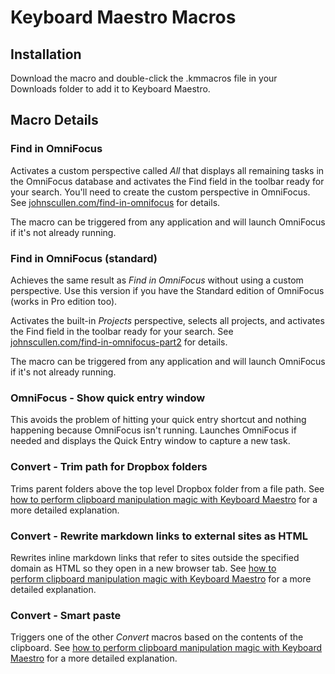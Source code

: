 # Keyboard Maestro Macros

## Installation
Download the macro and double-click the .kmmacros file in your Downloads folder to add it to Keyboard Maestro.

## Macro Details

### Find in OmniFocus
Activates a custom perspective called *All* that displays all remaining tasks in the OmniFocus database and activates the Find field in the toolbar ready for your search. You'll need to create the custom perspective in OmniFocus. See [johnscullen.com/find-in-omnifocus](http://johnscullen.com/find-in-omnifocus) for details.

The macro can be triggered from any application and will launch OmniFocus if it's not already running.

### Find in OmniFocus (standard)
Achieves the same result as *Find in OmniFocus* without using a custom perspective. Use this version if you have the Standard edition of OmniFocus (works in Pro edition too).

Activates the built-in *Projects* perspective, selects all projects, and activates the Find field in the toolbar ready for your search. See [johnscullen.com/find-in-omnifocus-part2](http://johnscullen.com/find-in-omnifocus-part2) for details.

The macro can be triggered from any application and will launch OmniFocus if it's not already running.

### OmniFocus - Show quick entry window
This avoids the problem of hitting your quick entry shortcut and nothing happening because OmniFocus isn't running. Launches OmniFocus if needed and displays the Quick Entry window to capture a new task.

### Convert - Trim path for Dropbox folders
Trims parent folders above the top level Dropbox folder from a file path. See [how to perform clipboard manipulation magic with Keyboard Maestro](http://johnscullen.com/text-manipulation-magic/) for a more detailed explanation.

### Convert - Rewrite markdown links to external sites as HTML
Rewrites inline markdown links that refer to sites outside the specified domain as HTML so they open in a new browser tab. See [how to perform clipboard manipulation magic with Keyboard Maestro](http://johnscullen.com/text-manipulation-magic/) for a more detailed explanation.

### Convert - Smart paste
Triggers one of the other *Convert* macros based on the contents of the clipboard. See [how to perform clipboard manipulation magic with Keyboard Maestro](http://johnscullen.com/text-manipulation-magic/) for a more detailed explanation.
